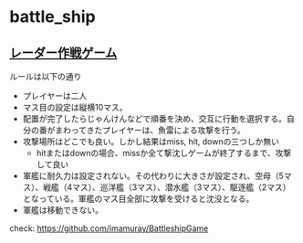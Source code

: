 # battle_ship
## [レーダー作戦ゲーム](https://ja.wikipedia.org/wiki/%E6%B5%B7%E6%88%A6%E3%82%B2%E3%83%BC%E3%83%A0)
ルールは以下の通り
- プレイヤーは二人
- マス目の設定は縦横10マス。
- 配置が完了したらじゃんけんなどで順番を決め、交互に行動を選択する。自分の番がまわってきたプレイヤーは、魚雷による攻撃を行う。 
- 攻撃場所はどこでも良い。しかし結果はmiss, hit, downの三つしか無い
  - hitまたはdownの場合、missか全て撃沈しゲームが終了するまで、攻撃して良い
- 軍艦に耐久力は設定されない。その代わりに大きさが設定され、空母（5マス）、戦艦（4マス）、巡洋艦（3マス）、潜水艦（3マス）、駆逐艦（2マス）となっている。軍艦のマス目全部に攻撃を受けると沈没となる。
- 軍艦は移動できない。

check: https://github.com/imamuray/BattleshipGame
